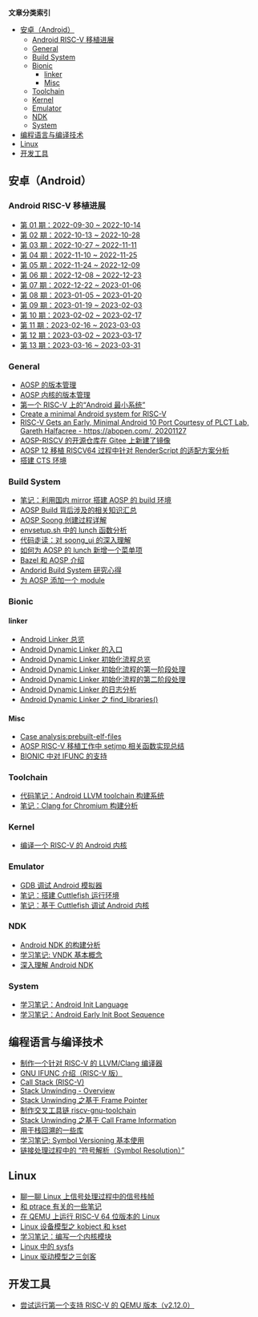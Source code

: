 **文章分类索引**

<!-- TOC -->

- [安卓（Android）](#安卓android)
	- [Android RISC-V 移植进展](#android-risc-v-移植进展)
	- [General](#general)
	- [Build System](#build-system)
	- [Bionic](#bionic)
		- [linker](#linker)
		- [Misc](#misc)
	- [Toolchain](#toolchain)
	- [Kernel](#kernel)
	- [Emulator](#emulator)
	- [NDK](#ndk)
	- [System](#system)
- [编程语言与编译技术](#编程语言与编译技术)
- [Linux](#linux)
- [开发工具](#开发工具)

<!-- /TOC -->


## 安卓（Android）

### Android RISC-V 移植进展

- [第 01 期：2022-09-30 ~ 2022-10-14][40]
- [第 02 期：2022-10-13 ~ 2022-10-28][41]
- [第 03 期：2022-10-27 ~ 2022-11-11][46]
- [第 04 期：2022-11-10 ~ 2022-11-25][47]
- [第 05 期：2022-11-24 ~ 2022-12-09][49]
- [第 06 期：2022-12-08 ~ 2022-12-23][50]
- [第 07 期：2022-12-22 ~ 2023-01-06][59]
- [第 08 期：2023-01-05 ~ 2023-01-20][62]
- [第 09 期：2023-01-19 ~ 2023-02-03][65]
- [第 10 期：2023-02-02 ~ 2023-02-17][66]
- [第 11 期：2023-02-16 ~ 2023-03-03][67]
- [第 12 期：2023-03-02 ~ 2023-03-17][68]
- [第 13 期：2023-03-16 ~ 2023-03-31][70]

### General

- [AOSP 的版本管理][1]
- [AOSP 内核的版本管理][2]
- [第一个 RISC-V 上的“Android 最小系统”][5]
- [Create a minimal Android system for RISC-V][31]
- [RISC-V Gets an Early, Minimal Android 10 Port Courtesy of PLCT Lab, Gareth Halfacree - https://abopen.com/, 20201127][32]
- [AOSP-RISCV 的开源仓库在 Gitee 上新建了镜像][6]
- [AOSP 12 移植 RISCV64 过程中针对 RenderScript 的适配方案分析][16]
- [搭建 CTS 环境][21]

### Build System

- [笔记：利用国内 mirror 搭建 AOSP 的 build 环境][60]
- [AOSP Build 背后涉及的相关知识汇总][7]
- [AOSP Soong 创建过程详解][8]
- [envsetup.sh 中的 lunch 函数分析][9]
- [代码走读：对 soong_ui 的深入理解][10]
- [如何为 AOSP 的 lunch 新增一个菜单项][12]
- [Bazel 和 AOSP 介绍][18]
- [Andorid Build System 研究心得][33]
- [为 AOSP 添加一个 module][34]

### Bionic

#### linker

- [Android Linker 总览][53]
- [Android Dynamic Linker 的入口][52]
- [Android Dynamic Linker 初始化流程总览][54]
- [Android Dynamic Linker 初始化流程的第一阶段处理][55]
- [Android Dynamic Linker 初始化流程的第二阶段处理][56]
- [Android Dynamic Linker 的日志分析][57]
- [Android Dynamic Linker 之 find_libraries()][58]

#### Misc

- [Case analysis:prebuilt-elf-files][11]
- [AOSP RISC-V 移植工作中 setjmp 相关函数实现总结][17]
- [BIONIC 中对 IFUNC 的支持][20]

### Toolchain

- [代码笔记：Android LLVM toolchain 构建系统][48]
- [笔记：Clang for Chromium 构建分析][64]

### Kernel

- [编译一个 RISC-V 的 Android 内核][3]

### Emulator

- [GDB 调试 Android 模拟器][15]
- [笔记：搭建 Cuttlefish 运行环境][61]
- [笔记：基于 Cuttlefish 调试 Android 内核][63]

### NDK

- [Android NDK 的构建分析][13]
- [学习笔记: VNDK 基本概念][37]
- [深入理解 Android NDK][51]

### System

- [学习笔记：Android Init Language][35]
- [学习笔记：Android Early Init Boot Sequence][36]


## 编程语言与编译技术

- [制作一个针对 RISC-V 的 LLVM/Clang 编译器][4]
- [GNU IFUNC 介绍（RISC-V 版）][19]
- [Call Stack (RISC-V)][22]
- [Stack Unwinding - Overview][23]
- [Stack Unwinding 之基于 Frame Pointer][24]
- [制作交叉工具链 riscv-gnu-toolchain][25]
- [Stack Unwinding 之基于 Call Frame Information][26]
- [用于栈回溯的一些库][28]
- [学习笔记: Symbol Versioning 基本使用][38]
- [链接处理过程中的 “符号解析（Symbol Resolution）”][69]

## Linux

- [聊一聊 Linux 上信号处理过程中的信号栈帧][27]
- [和 ptrace 有关的一些笔记][29]
- [在 QEMU 上运行 RISC-V 64 位版本的 Linux][30]
- [Linux 设备模型之 kobject 和 kset][42]
- [学习笔记：编写一个内核模块][43]
- [Linux 中的 sysfs][44]
- [Linux 驱动模型之三剑客][45]

## 开发工具

- [尝试运行第一个支持 RISC-V 的 QEMU 版本（v2.12.0）][14]


[1]:./20200911-platform-version.md
[2]:./20200915-android-linux-version.md
[3]:./20200929-build-riscv-android-kernel.md
[4]:./20201009-create-clang-riscv.md
[5]:./20201120-first-rv-android-mini-system.md
[6]:./20201215-opensrc-on-gitee.md
[7]:./20201230-android-build-sum.md
[8]:./20210111-soong-process.md
[9]:./20211026-lunch.md
[10]:./20211102-codeanalysis-soong_ui.md
[11]:./20220226-case-prebuilt-elf-files.md
[12]:./20220315-howto-add-lunch-entry.md
[13]:./20220402-understand-how-ndk-built.md
[14]:./20220406-qemu-riscv-2.12.md
[15]:./20220412-howto-gdb-android-emulator.md
[16]:./20220509-renderscipt-adaptation-analysis-in-android12-riscv64-porting.md
[17]:./20220511-aosp-riscv-setjmp.md
[18]:./20220615-introduce-bazel-for-aosp.md
[19]:./20220621-ifunc.md
[20]:./20220623-ifunc-bionic.md
[21]:./20220705-build-the-cts.md
[22]:./20220717-call-stack.md
[23]:./20220719-stack-unwinding.md
[24]:./20220719-stackuw-fp.md
[25]:./20220721-riscv-gcc.md
[26]:./20220721-stackuw-cfi.md
[27]:./20220816-signal-frame.md
[28]:./20220819-libunwind.md
[29]:./20220829-ptrace.md
[30]:https://zhuanlan.zhihu.com/p/258394849
[31]:https://plctlab.github.io/aosp/create-a-minimal-android-system-for-riscv.html
[32]:https://abopen.com/news/risc-v-gets-an-early-minimal-android-10-port-courtesy-of-plct-lab/
[33]:./20220905-aosp-build-system.md
[34]:./20220908-add-app-in-aosp.md
[35]:./20220915-andorid-init-language.md
[36]:./20220916-android-early-boot-sequence.md
[37]:./20220923-vndk.md
[38]:./20221008-symbol-version.md
[40]:./android-review/20221013.md
[41]:./android-review/20221028.md
[42]:./20221029-kobject-kset.md
[43]:./20221101-write-lkm.md
[44]:./20221101-sysfs.md
[45]:./20221102-bus-device-driver.md
[46]:./android-review/20221111.md
[47]:./android-review/20221125.md
[48]:./20221206-android-llvm-build-system.md
[49]:./android-review/20221209.md
[50]:./android-review/20221223.md
[51]:./20221214-what-is-ndk.md
[52]:./20221220-andorid-linker-entry.md
[53]:./20221220-android-linker-overview.md
[54]:./20221222-android-dynamic-linker-overview.md
[55]:./20221226-android-linker-init-1st.md
[56]:./20221226-android-linker-init-2nd.md
[57]:./20230101-android-linker-log.md
[58]:./20230102-android-linker-findlibrary.md
[59]:./android-review/20230106.md
[60]:./20230111-aosp-build.md
[61]:./20230111-cuttlefish-setup.md
[62]:./android-review/20230120.md
[63]:./20230115-cuttlefish-kernel-dev.md
[64]:./20230201-chrome-clang-build.md
[65]:./android-review/2023-02-03.md
[66]:./android-review/2023-02-17.md
[67]:./android-review/2023-03-03.md
[68]:./android-review/2023-03-17.md
[69]:./20230321-symbol-resolution-elf.md
[70]:./android-review/2023-03-31.md